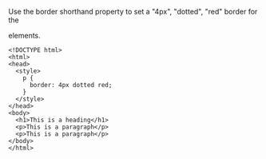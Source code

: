 Use the border shorthand property to set a "4px", "dotted", "red" border for the <p> elements.

    <!DOCTYPE html>
    <html>
    <head>
      <style>
        p {
          border: 4px dotted red;
        }
      </style>
    </head>
    <body>
      <h1>This is a heading</h1>
      <p>This is a paragraph</p>
      <p>This is a paragraph</p>
    </body>
    </html>
